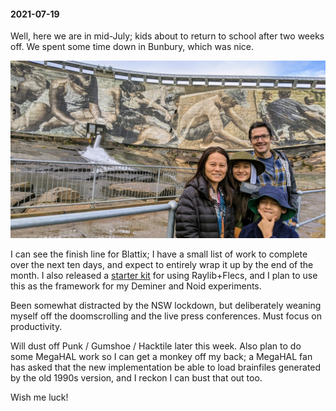 #### 2021-07-19

Well, here we are in mid-July; kids about to return to school after two weeks off. We spent some time down in Bunbury, which was nice.

![Damn](/diary/assets/damn.jpg)

I can see the finish line for Blattix; I have a small list of work to complete over the next ten days, and expect to entirely wrap it up by the end of the month. I also released a [starter kit](https://github.com/kranzky/raylib-flecs-starter-kit) for using Raylib+Flecs, and I plan to use this as the framework for my Deminer and Noid experiments.

Been somewhat distracted by the NSW lockdown, but deliberately weaning myself off the doomscrolling and the live press conferences. Must focus on productivity.

Will dust off Punk / Gumshoe / Hacktile later this week. Also plan to do some MegaHAL work so I can get a monkey off my back; a MegaHAL fan has asked that the new implementation be able to load brainfiles generated by the old 1990s version, and I reckon I can bust that out too.

Wish me luck!